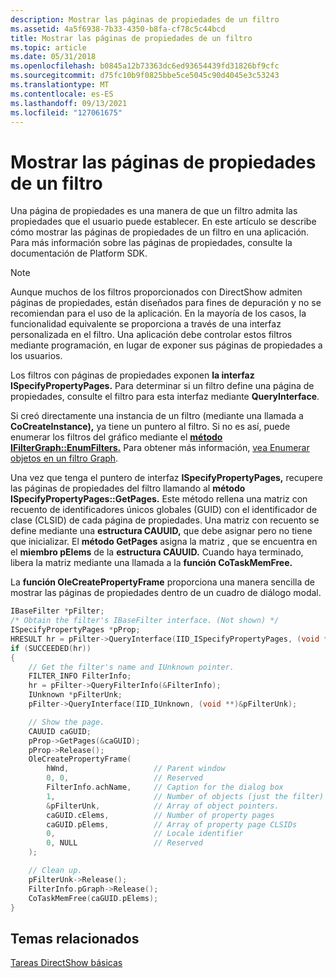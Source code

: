 ```yaml
---
description: Mostrar las páginas de propiedades de un filtro
ms.assetid: 4a5f6938-7b33-4350-b8fa-cf78c5c44bcd
title: Mostrar las páginas de propiedades de un filtro
ms.topic: article
ms.date: 05/31/2018
ms.openlocfilehash: b0845a12b73363dc6ed93654439fd31826bf9cfc
ms.sourcegitcommit: d75fc10b9f0825bbe5ce5045c90d4045e3c53243
ms.translationtype: MT
ms.contentlocale: es-ES
ms.lasthandoff: 09/13/2021
ms.locfileid: "127061675"
---
```

# <a name="displaying-a-filters-property-pages"></a>Mostrar las páginas de propiedades de un filtro

Una página de propiedades es una manera de que un filtro admita las propiedades que el usuario puede establecer. En este artículo se describe cómo mostrar las páginas de propiedades de un filtro en una aplicación. Para más información sobre las páginas de propiedades, consulte la documentación de Platform SDK.

> [!Note]  
> Aunque muchos de los filtros proporcionados con DirectShow admiten páginas de propiedades, están diseñados para fines de depuración y no se recomiendan para el uso de la aplicación. En la mayoría de los casos, la funcionalidad equivalente se proporciona a través de una interfaz personalizada en el filtro. Una aplicación debe controlar estos filtros mediante programación, en lugar de exponer sus páginas de propiedades a los usuarios.

 

Los filtros con páginas de propiedades exponen **la interfaz ISpecifyPropertyPages.** Para determinar si un filtro define una página de propiedades, consulte el filtro para esta interfaz mediante **QueryInterface**.

Si creó directamente una instancia de un filtro (mediante una llamada a **CoCreateInstance),** ya tiene un puntero al filtro. Si no es así, puede enumerar los filtros del gráfico mediante el [**método IFilterGraph::EnumFilters.**](/windows/desktop/api/Strmif/nf-strmif-ifiltergraph-enumfilters) Para obtener más información, [vea Enumerar objetos en un filtro Graph](enumerating-objects-in-a-filter-graph.md).

Una vez que tenga el puntero de interfaz **ISpecifyPropertyPages,** recupere las páginas de propiedades del filtro llamando al **método ISpecifyPropertyPages::GetPages.** Este método rellena una matriz con recuento de identificadores únicos globales (GUID) con el identificador de clase (CLSID) de cada página de propiedades. Una matriz con recuento se define mediante una **estructura CAUUID,** que debe asignar pero no tiene que inicializar. El **método GetPages** asigna la matriz , que se encuentra en el **miembro pElems** de la **estructura CAUUID.** Cuando haya terminado, libera la matriz mediante una llamada a la **función CoTaskMemFree.**

La **función OleCreatePropertyFrame** proporciona una manera sencilla de mostrar las páginas de propiedades dentro de un cuadro de diálogo modal.


```C++
IBaseFilter *pFilter;
/* Obtain the filter's IBaseFilter interface. (Not shown) */
ISpecifyPropertyPages *pProp;
HRESULT hr = pFilter->QueryInterface(IID_ISpecifyPropertyPages, (void **)&pProp);
if (SUCCEEDED(hr)) 
{
    // Get the filter's name and IUnknown pointer.
    FILTER_INFO FilterInfo;
    hr = pFilter->QueryFilterInfo(&FilterInfo); 
    IUnknown *pFilterUnk;
    pFilter->QueryInterface(IID_IUnknown, (void **)&pFilterUnk);

    // Show the page. 
    CAUUID caGUID;
    pProp->GetPages(&caGUID);
    pProp->Release();
    OleCreatePropertyFrame(
        hWnd,                   // Parent window
        0, 0,                   // Reserved
        FilterInfo.achName,     // Caption for the dialog box
        1,                      // Number of objects (just the filter)
        &pFilterUnk,            // Array of object pointers. 
        caGUID.cElems,          // Number of property pages
        caGUID.pElems,          // Array of property page CLSIDs
        0,                      // Locale identifier
        0, NULL                 // Reserved
    );

    // Clean up.
    pFilterUnk->Release();
    FilterInfo.pGraph->Release(); 
    CoTaskMemFree(caGUID.pElems);
}
```



## <a name="related-topics"></a>Temas relacionados

<dl> <dt>

[Tareas DirectShow básicas](basic-directshow-tasks.md)
</dt> </dl>

 

 



